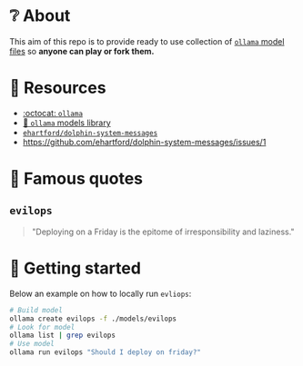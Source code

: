# ❔ About

This aim of this repo is to provide ready to use collection of [`ollama` model files](https://github.com/jmorganca/ollama#customize-a-model)
so **anyone can play or fork them.**

# 🔖 Resources

- [:octocat: `ollama`](https://github.com/jmorganca/ollama)
- [🦙 `ollama` models library](https://ollama.ai/library)
- [`ehartford/dolphin-system-messages`](https://github.com/ehartford/dolphin-system-messages)
- https://github.com/ehartford/dolphin-system-messages/issues/1



# 💭  Famous quotes

## `evilops`

> "Deploying on a Friday is the epitome of irresponsibility and laziness."

# 🚀 Getting started

Below an example on how to locally run `evliops`:

```sh
# Build model
ollama create evilops -f ./models/evilops 
# Look for model
ollama list | grep evilops
# Use model
ollama run evilops "Should I deploy on friday?"
```
